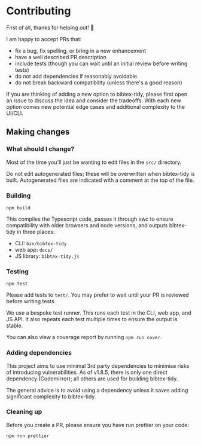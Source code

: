 # Contributing

First of all, thanks for helping out! 🎉

I am happy to accept PRs that:

- fix a bug, fix spelling, or bring in a new enhancement
- have a well described PR description
- include tests (though you can wait until an initial review before writing tests)
- do not add dependencies if reasonably avoidable
- do not break backward compatibility (unless there's a good reason)

If you are thinking of adding a new option to bibtex-tidy, please first open an issue to discuss the idea and consider the tradeoffs. With each new option comes new potential edge cases and additional complexity to the UI/CLI.

## Making changes

### What should I change?

Most of the time you'll just be wanting to edit files in the `src/` directory.

Do not edit autogenerated files; these will be overwritten when bibtex-tidy is built. Autogenerated files are indicated with a comment at the top of the file.

### Building

```
npm build
```

This compiles the Typescript code, passes it through swc to ensure compatibility with older browsers and node versions, and outputs bibtex-tidy in three places:

- CLI: `bin/bibtex-tidy`
- web app: `docs/`
- JS library: `bibtex-tidy.js`

### Testing

```
npm test
```

Please add tests to `test/`. You may prefer to wait until your PR is reviewed before writing tests.

We use a bespoke test runner. This runs each test in the CLI, web app, and JS API. It also repeats each test multiple times to ensure the output is stable.

You can also view a coverage report by running `npm run cover`.

### Adding dependencies

This project aims to use minimal 3rd party dependencies to minimise risks of introducing vulnerabilities. As of v1.8.5, there is only one direct dependency (Codemirror); all others are used for building bibtex-tidy.

The general advice is to avoid using a dependency unless it saves adding significant complexity to bibtex-tidy.

### Cleaning up

Before you create a PR, please ensure you have run prettier on your code:

```
npm run prettier
```
